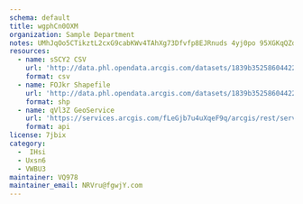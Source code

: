 ```yaml
---
schema: default
title: wgphCn0OXM 
organization: Sample Department 
notes: UMhJqOo5CTikztL2cxG9cabKWv4TAhXg73Dfvfp8EJRnuds 4yj0po 95XGKqQZdEUQ1ln3AmwV2e1LYDS6SPCBsjgbWMzFlNHVi 
resources:
  - name: sSCY2 CSV
    url: 'http://data.phl.opendata.arcgis.com/datasets/1839b35258604422b0b520cbb668df0d_0.csv'
    format: csv
  - name: FOJkr Shapefile
    url: 'http://data.phl.opendata.arcgis.com/datasets/1839b35258604422b0b520cbb668df0d_0.zip'
    format: shp
  - name: qVl3Z GeoService
    url: 'https://services.arcgis.com/fLeGjb7u4uXqeF9q/arcgis/rest/services/Air_Monitoring_Stations/FeatureServer/0/query'
    format: api
license: 7jbix 
category:
  -  IHsi 
  - Uxsn6 
  - VWBU3 
maintainer: VQ978  
maintainer_email: NRVru@fgwjY.com
---
```


